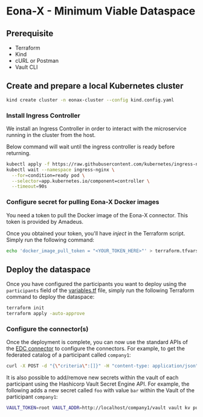 # Eona-X - Minimum Viable Dataspace

## Prerequisite

- Terraform
- Kind
- cURL or Postman
- Vault CLI

## Create and prepare a local Kubernetes cluster

```bash
kind create cluster -n eonax-cluster --config kind.config.yaml
```

### Install Ingress Controller

We install an Ingress Controller in order to interact with the microservice running in the cluster from the host.

Below command will wait until the ingress controller is ready before returning.
```bash
kubectl apply -f https://raw.githubusercontent.com/kubernetes/ingress-nginx/main/deploy/static/provider/kind/deploy.yaml
kubectl wait --namespace ingress-nginx \
  --for=condition=ready pod \
  --selector=app.kubernetes.io/component=controller \
  --timeout=90s
```

### Configure secret for pulling Eona-X Docker images

You need a token to pull the Docker image of the Eona-X connector. This token is provided by Amadeus.

Once you obtained your token, you'll have _inject_ in the Terraform script. Simply run the following command:

```bash
echo 'docker_image_pull_token = "<YOUR_TOKEN_HERE>"' > terraform.tfvars
```

## Deploy the dataspace

Once you have configured the participants you want to deploy using the `participants` field of
the [variables.tf](variables.tf) file,
simply run the following Terraform command to deploy the dataspace:

```bash
terraform init
terraform apply -auto-approve
```

### Configure the connector(s)

Once the deployment is complete, you can now use the standard APIs of
the [EDC connector](https://app.swaggerhub.com/apis/eclipse-edc-bot/management-api/) to configure
the connectors. For example, to get the federated catalog of a participant called `company1`:

```bash
curl -X POST -d "{\"criteria\":[]}" -H "content-type: application/json" http://localhost/company1/management/federatedcatalog
```

It is also possible to add/remove new secrets within the vault of each participant using the Hashicorp Vault Secret
Engine API.
For example, the following adds a new secret called `foo` with value `bar` within the Vault of the
participant `company1`:

```bash
VAULT_TOKEN=root VAULT_ADDR=http://localhost/company1/vault vault kv put secret/foo content=bar
```


